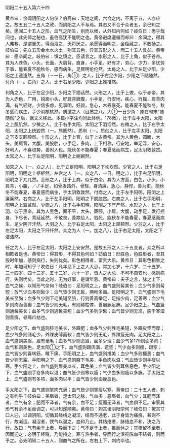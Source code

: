 阴阳二十五入第六十四

黄帝曰：余闻阴阳之人何仅？伯高曰：天地之间，六合之内，不离于五，人亦应之。故五五二十五人之政，而阴阳之人不与焉。其态又不合于众者五，余已知之矣。愿闻二十五人之形，血气之所生，别而以候，从外知内何如？岐伯日：悉乎哉问也，此先师之秘也，虽伯高犹不能明之也。黄帝避席遵循而却曰：余闻之，得其人弗教，是谓重失，得而泄之，天将厌之。余愿得而明之，金柜藏之，不敢扬之。岐伯曰：先立五形金水水火土，别其五色，异其五形之人，而二十五人具矣。黄帝曰：愿卒闻之。岐伯曰：慎之慎之，臣请言之。水形之人，比于上角，似于苍帝。其为人苍色，小头，长面，大肩背，直身，小手足，好有才，劳心，少力，多忧劳于事，能春夏不能秋冬，感而病生，足厥明伦伦然。太角之人，比于左足少阳，少阳之上遗遗然。五角（－一日。角①）之人，比于右足少阳，少阳之下随随然。付角（－。右角）之人，比于右足少阳，少阳之上推推然。

判角之人，比于左足少阳，少阳之下插话然。火形之人，比于上做，似于赤帝。其为人赤色，广用，锐面小头，好肩背牌腹，小手足，行安地，疾心，行摇，肩背肉满，有气轻财，少信多虑，见事明，好颜，急心，木寿暴死。能春夏不能秋冬，秋冬感而病生，手少阴核核然。质激之人（目质之八。大①一日少角：原在句末"随随然"之后，据文义移此。本篇小字注均同此体例。178微），比于左手太阳，太阳之上肌肌然。少微之人，比于右手太阳，太阳之下滔滔然。右微之人，比于右手太阳，太阳之上统跤然（一。熊熊然）。质判（－。质创之人，比于左手太阳，太阳之下支支颐颐然。十形之人，比于上官，似于上古黄帝。其为人黄色，圆面，大头，美肩背，大腹，美股胜，小手足，多肉，上下相称，行安地，举足浮，安心，好利人，不喜权势，善附人也。能秋冬不能春夏；春夏感而病生，足太阴敦敦然。太宫之人，比于左足阳明，阳明之上婉婉然。

加宫之人（一。众之人），比于立足阳明，阳明之下坎坎然。少官之人，比于右足阳明，阳明之上枢枢然。左宫之人（一。众之八．一日。明之。），比于右足阳明，阳明之下兀兀然。金形之人，比于上商，似于白帝。其为人方面，白色，小头，小肩背，小腹，／J'手足，如骨发路外，骨轻，身清廉，急心，静悍，善为吏。能秋冬不能春夏，春夏感而病生，手太阴敦敦然。付商之人，比于左手阳明，阳明之上廉廉然。右商之人，比于左手阳明，阳明之下脱脱然。右商之人，比于右手阳明，阳明之上监监然。少商之八，比于右手阳明，阳明之下严严然。水形之人，比于上羽，似于黑帝。其为人黑色，面不平，大头，廉颐，小肩，大腹，动手足，发行摇身，下尽长，背延延然，不敬畏，善欺给人，戮死。能秋冬不能春夏，春夏感而病生，足少阴汗汗然。大羽之人，比于右足太阳，太阳之上颊颊然。少羽之人，比于左足太阳，太阳之下纤纤然。众之为人（一。加之八），比于右足太阳，太阳之下洁洁然。

任之为人，比于左足太阳，太阳之上安安然。是故五形之人二十五变者，众之所以相欺者是也。黄帝日：得其形，不得其色何如？妨伯日：形胜色，色胜形者，至其股时年加，感则病行，失则忧矣。形色相得者，富贵大乐。黄帝日：其形色相胜之时，年加可知乎？吹伯日：凡年忌下上之人大忌，常加七岁，十六岁、二十五岁、三十四岁、四十三岁、五十二岁、六十一岁，皆人之大忌，不可不自安也，感则病行，失则忧矣。当此之时，无为好事，是谓年忌。黄帝曰：夫子之言，脉之上下，血气之候，以知形气奈何？岐伯曰：足阳明之上，血气盛则髯美长；血少气多则髯短；放气少血多则髯少；血气皆少则无髯，两吻多画。足阳明之下，血气盛则下毛美长至胸；血多气少则下毛美短至脐，行则善高举足，足指少肉，足善寒；血少气多则肉而善癫；血气皆少则无毛，有则稀枯停，善晨厥足痹。足少阳之上，气血篮则通髯美长；血多气少则通髯美短；血少气多则少髯；血气皆少则无须，感于寒湿则善痹，骨痛爪枯也。

足少阳之下，血气盛则腔毛美长，外踝肥；血多气少则胜毛美短，外踝皮坚而厚；血少气多则储毛少，外踝皮薄而软；血气皆少则无毛，外踝瘦无肉。足太阳之上，血气盛则美眉，眉有毫毛；血多气少则恶眉，面多少理；血少气多179则面多向；血气和则美色。足太阳①之下，血气盛则跟肉满，遗坚；气少血多则瘦，跟空；血气皆少则喜转筋，睡下痛。手阳明之上，血气盛则播美；血少气多则播恶；血气皆少则无霜。手阳明之下，血气盛则腋下毛美，手鱼肉以温；气血皆少则手瘦以寒。手少阳之上，血气盛则眉美以长，耳色美；血气皆少则耳焦恶色。手少阳之下，血气盛则手卷多肉以温；血气皆少则寒以瘦；气少血多则瘦以多脉。手太阳之上，血气盛则有多项，面多肉以平；血气皆少则面瘦恶色。

手太阳之下，血气盛则掌肉充满；血气皆少则掌瘦以寒。黄帝曰：二十五人者，刺之有约乎？岐伯曰：美眉者，足太阳之脉，气血多；恶眉者，血气少；其肥而泽者，血气有余；肥而不泽者，气有余，血不足；瘦而无泽者，气血俱不足。审察其形气有余不足而调之，可以知逆顺矣。黄帝曰：刺其诸阴阳奈何？岐伯曰：按其寸口人迎，以调阴阳，切循其经络之凝涩，结而不通老，此于身皆为痛痹，甚则不行，故凝涩。凝涩者，致气以温之，血和乃止。其结络者，脉结血不和，决之乃行。故曰：气有余于上者，导而下之；气不足于上者，推而休之；其稽留不至者，因而迎之；必明于经隧，乃能持之。寒与热争者，导而行之淇宛陈血不结者，则而予之。必先明知二十五人，则血气之所在，左右上下，刺约毕也。

